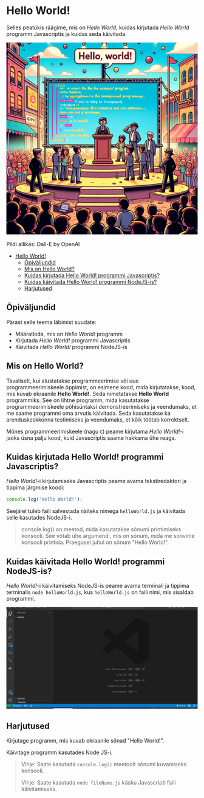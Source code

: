 # Hello World!

Selles peatükis räägime, mis on *Hello World*, kuidas kirjutada *Hello World* programm Javascriptis ja kuidas seda käivitada.

![Hello World!](Hello-World.webp)

Pildi allikas: Dall-E by OpenAI

- [Hello World!](#hello-world)
  - [Õpiväljundid](#õpiväljundid)
  - [Mis on Hello World?](#mis-on-hello-world)
  - [Kuidas kirjutada Hello World! programmi Javascriptis?](#kuidas-kirjutada-hello-world-programmi-javascriptis)
  - [Kuidas käivitada Hello World! programmi NodeJS-is?](#kuidas-käivitada-hello-world-programmi-nodejs-is)
  - [Harjutused](#harjutused)

## Õpiväljundid

Pärast selle teema läbimist suudate:

- Määratleda, mis on *Hello World!* programm
- Kirjutada *Hello World!* programmi Javascriptis
- Käivitada *Hello World!* programmi NodeJS-is

## Mis on Hello World?

Tavaliselt, kui alustatakse programmeerimise või uue programmeerimiskeele õppimist, on esimene kood, mida kirjutatakse, kood, mis kuvab ekraanile **Hello World!**. Seda nimetatakse **Hello World** programmiks. See on lihtne programm, mida kasutatakse programmeerimiskeele põhisüntaksi demonstreerimiseks ja veendumaks, et me saame programmi oma arvutis käivitada. Seda kasutatakse ka arenduskeskkonna testimiseks ja veendumaks, et kõik töötab korrektselt.

Mõnes programmeerimiskeele (nagu `C`) peame kirjutama *Hello World!*-i jaoks üsna palju kood, kuid Javascriptis saame hakkama ühe reaga.

## Kuidas kirjutada Hello World! programmi Javascriptis?

*Hello World!*-i kirjutamiseks Javascriptis peame avama tekstiredaktori ja tippima järgmise koodi:

```javascript
console.log('Hello World!');
```

Seejärel tuleb faili salvestada näiteks nimega `helloWorld.js` ja käivitada selle kasutades NodeJS-i.

> console.log() on meetod, mida kasutatakse sõnumi printimiseks konsooli. See võtab ühe argumendi, mis on sõnum, mida me soovime konsooli printida. Praegusel juhul on sõnum "Hello World!".

## Kuidas käivitada Hello World! programmi NodeJS-is?

*Hello World!*-i käivitamiseks NodeJS-is peame avama terminali ja tippima terminalis `node helloWorld.js`, kus `helloWorld.js` on faili nimi, mis sisaldab programmi.

![Running Hello World! program](RunningHelloWorld.gif)

## Harjutused

Kirjutage programm, mis kuvab ekraanile sõnad "Hello World!".

Käivitage programm kasutades Node JS-i.

> Vihje: Saate kasutada `console.log()` meetodit sõnumi kuvamiseks konsooli.
>
> Vihje: Saate kasutada `node fileName.js` käsku Javascripti faili käivitamiseks.
